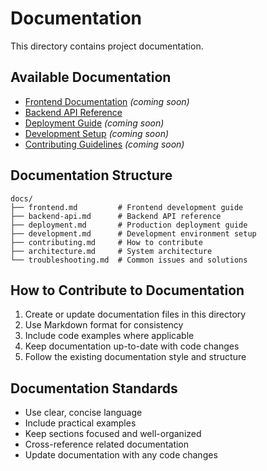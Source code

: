 # Documentation

This directory contains project documentation.

## Available Documentation

- [Frontend Documentation](frontend.md) *(coming soon)*
- [Backend API Reference](../backend/README.md)
- [Deployment Guide](deployment.md) *(coming soon)*
- [Development Setup](development.md) *(coming soon)*
- [Contributing Guidelines](contributing.md) *(coming soon)*

## Documentation Structure

```
docs/
├── frontend.md         # Frontend development guide
├── backend-api.md      # Backend API reference
├── deployment.md       # Production deployment guide
├── development.md      # Development environment setup
├── contributing.md     # How to contribute
├── architecture.md     # System architecture
└── troubleshooting.md  # Common issues and solutions
```

## How to Contribute to Documentation

1. Create or update documentation files in this directory
2. Use Markdown format for consistency
3. Include code examples where applicable
4. Keep documentation up-to-date with code changes
5. Follow the existing documentation style and structure

## Documentation Standards

- Use clear, concise language
- Include practical examples
- Keep sections focused and well-organized
- Cross-reference related documentation
- Update documentation with any code changes